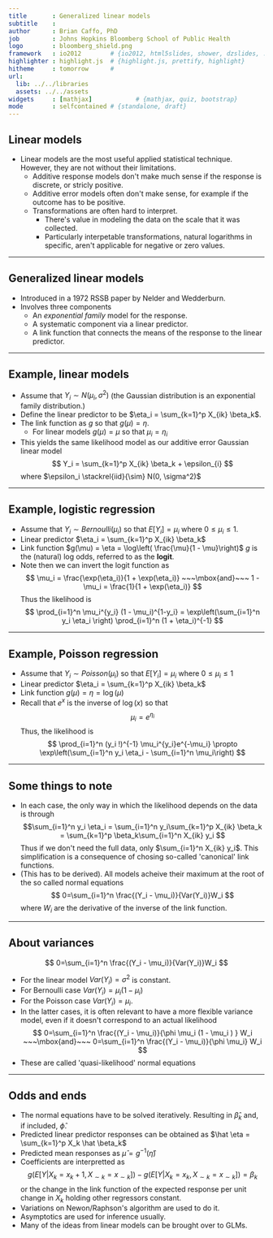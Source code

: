 ```yaml
---
title       : Generalized linear models
subtitle    : 
author      : Brian Caffo, PhD
job         : Johns Hopkins Bloomberg School of Public Health
logo        : bloomberg_shield.png
framework   : io2012        # {io2012, html5slides, shower, dzslides, ...}
highlighter : highlight.js  # {highlight.js, prettify, highlight}
hitheme     : tomorrow      # 
url:
  lib: ../../libraries
  assets: ../../assets
widgets     : [mathjax]            # {mathjax, quiz, bootstrap}
mode        : selfcontained # {standalone, draft}
---
```



## Linear models
* Linear models are the most useful applied statistical technique. However, they are not without their limitations.
  * Additive response models don't make much sense if the response is discrete, or stricly positive.
  * Additive error models often don't make sense, for example if the outcome has to be positive. 
  * Transformations are often hard to interpret. 
    * There's value in modeling the data on the scale that it was collected.
    * Particularly interpetable transformations, natural logarithms in specific,   aren't applicable for negative or zero values.



---
## Generalized linear models
* Introduced in a 1972 RSSB paper by Nelder and Wedderburn. 
* Involves three components
  * An *exponential family* model for the response.
  * A systematic component via a linear predictor.
  * A link function that connects the means of the response to the linear predictor.
  

---
## Example, linear models
* Assume that $Y_i \sim N(\mu_i, \sigma^2)$ (the Gaussian distribution is an exponential family distribution.)
* Define the linear predictor to be $\eta_i = \sum_{k=1}^p X_{ik} \beta_k$.
* The link function as $g$ so that $g(\mu) = \eta$.
  * For linear models $g(\mu) = \mu$ so that $\mu_i = \eta_i$
* This yields the same likelihood model as our additive error Gaussian linear model
$$
Y_i = \sum_{k=1}^p X_{ik} \beta_k + \epsilon_{i}
$$
where $\epsilon_i \stackrel{iid}{\sim} N(0, \sigma^2)$

---
## Example, logistic regression
* Assume that $Y_i \sim Bernoulli(\mu_i)$ so that $E[Y_i] = \mu_i$ where $0\leq \mu_i \leq 1$.
* Linear predictor $\eta_i = \sum_{k=1}^p X_{ik} \beta_k$
* Link function 
$g(\mu) = \eta = \log\left( \frac{\mu}{1 - \mu}\right)$
$g$ is the (natural) log odds, referred to as the **logit**.
* Note then we can invert the logit function as
$$
\mu_i = \frac{\exp(\eta_i)}{1 + \exp(\eta_i)} ~~~\mbox{and}~~~
1 - \mu_i = \frac{1}{1 + \exp(\eta_i)}
$$
Thus the likelihood is
$$
\prod_{i=1}^n \mu_i^{y_i} (1 - \mu_i)^{1-y_i}
= \exp\left(\sum_{i=1}^n y_i \eta_i \right)
\prod_{i=1}^n (1 + \eta_i)^{-1}
$$

---
## Example, Poisson regression
* Assume that $Y_i \sim Poisson(\mu_i)$ so that $E[Y_i] = \mu_i$ where $0\leq \mu_i \leq 1$
* Linear predictor $\eta_i = \sum_{k=1}^p X_{ik} \beta_k$
* Link function 
$g(\mu) = \eta = \log(\mu)$
* Recall that $e^x$ is the inverse of $\log(x)$ so that 
$$
\mu_i = e^{\eta_i}
$$
Thus, the likelihood is
$$
\prod_{i=1}^n (y_i !)^{-1} \mu_i^{y_i}e^{-\mu_i}
\propto \exp\left(\sum_{i=1}^n y_i \eta_i - \sum_{i=1}^n \mu_i\right)
$$

---
## Some things to note
* In each case, the only way in which the likelihood depends on the data is through 
$$\sum_{i=1}^n y_i \eta_i =
\sum_{i=1}^n y_i\sum_{k=1}^p X_{ik} \beta_k = 
\sum_{k=1}^p \beta_k\sum_{i=1}^n X_{ik} y_i
$$
Thus if we don't need the full data, only $\sum_{i=1}^n X_{ik} y_i$. This simplification is a consequence of chosing so-called 'canonical' link functions.
* (This has to be derived). All models acheive their maximum at the root of the so called normal equations
$$
0=\sum_{i=1}^n \frac{(Y_i - \mu_i)}{Var(Y_i)}W_i
$$
where $W_i$ are the derivative of the inverse of the link function.

---
## About variances
$$
0=\sum_{i=1}^n \frac{(Y_i - \mu_i)}{Var(Y_i)}W_i
$$
* For the linear model $Var(Y_i) = \sigma^2$ is constant.
* For Bernoulli case $Var(Y_i) = \mu_i (1 - \mu_i)$
* For the Poisson case $Var(Y_i) = \mu_i$. 
* In the latter cases, it is often relevant to have a more flexible variance model, even if it doesn't correspond to an actual likelihood
$$
0=\sum_{i=1}^n \frac{(Y_i - \mu_i)}{\phi \mu_i (1 - \mu_i ) } W_i ~~~\mbox{and}~~~
0=\sum_{i=1}^n \frac{(Y_i - \mu_i)}{\phi \mu_i} W_i
$$
* These are called 'quasi-likelihood' normal equations 

---
## Odds and ends
* The normal equations have to be solved iteratively. Resulting in 
$\hat \beta_k$ and, if included, $\hat \phi$.
* Predicted linear predictor responses can be obtained as $\hat \eta = \sum_{k=1}^p X_k \hat \beta_k$
* Predicted mean responses as $\hat \mu = g^{-1}(\hat \eta)$
* Coefficients are interpretted as 
$$
g(E[Y | X_k = x_k + 1, X_{\sim k} = x_{\sim k}]) - g(E[Y | X_k = x_k, X_{\sim k}=x_{\sim k}]) = \beta_k
$$
or the change in the link function of the expected response per unit change in $X_k$ holding other regressors constant.
* Variations on Newon/Raphson's algorithm are used to do it.
* Asymptotics are used for inference usually. 
* Many of the ideas from linear models can be brought over to GLMs.
